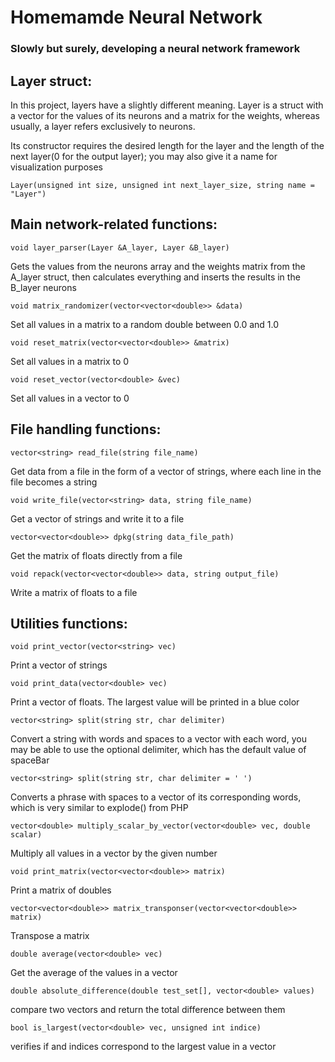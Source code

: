 # Homemamde Neural Network
### Slowly but surely, developing a neural network framework

## Layer struct:
In this project, layers have a slightly different meaning. Layer is a struct with a vector for the values of its neurons and a matrix for the weights, whereas usually, a layer refers exclusively to neurons.

Its constructor requires the desired length for the layer and the length of the next layer(0 for the output layer); you may also give it a name for visualization purposes

	Layer(unsigned int size, unsigned int next_layer_size, string name = "Layer")
## Main network-related functions:

	void layer_parser(Layer &A_layer, Layer &B_layer)
Gets the values from the neurons array and the weights matrix from the A_layer struct, then calculates everything and inserts the results in the B_layer neurons

	void matrix_randomizer(vector<vector<double>> &data)
Set all values in a matrix to a random double between 0.0 and 1.0

	void reset_matrix(vector<vector<double>> &matrix)
Set all values in a matrix to 0

	void reset_vector(vector<double> &vec)
Set all values in a vector to 0
	
## File handling functions:

	vector<string> read_file(string file_name)
Get data from a file in the form of a vector of strings, where each line in the file becomes a string
	
	void write_file(vector<string> data, string file_name)
Get a vector of strings and write it to a file
	
	vector<vector<double>> dpkg(string data_file_path)
Get the matrix of floats directly from a file
	
	void repack(vector<vector<double>> data, string output_file)
Write a matrix of floats to a file
  
## Utilities functions:
  
	void print_vector(vector<string> vec)
Print a vector of strings
  
	void print_data(vector<double> vec)
Print a vector of floats. The largest value will be printed in a blue color
  
	vector<string> split(string str, char delimiter)
Convert a string with words and spaces to a vector with each word, you may be able to use the optional delimiter, which has the default value of spaceBar

	vector<string> split(string str, char delimiter = ' ')
Converts a phrase with spaces to a vector of its corresponding words, which is very similar to explode() from PHP

	vector<double> multiply_scalar_by_vector(vector<double> vec, double scalar)
Multiply all values in a vector by the given number

	void print_matrix(vector<vector<double>> matrix)
Print a matrix of doubles

	vector<vector<double>> matrix_transponser(vector<vector<double>> matrix)
Transpose a matrix

	double average(vector<double> vec)
Get the average of the values in a vector

	double absolute_difference(double test_set[], vector<double> values)
compare two vectors and return the total difference between them

	bool is_largest(vector<double> vec, unsigned int indice)
verifies if and indices correspond to the largest value in a vector
